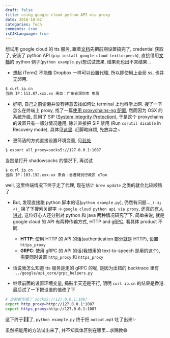 ```yaml
---
draft: false
title: using google cloud python API via proxy
date: 2018-10-02
categories: Tech
comments: true
isCJKLanguage: true
---
```


想试用 google cloud 的 tts 服务, 跟着[文档](https://cloud.google.com/text-to-speech/docs/quickstart-protocol)先把前期设置搞完了, credential 获取了, 安装了 python API (`pip install google-cloud-texttospeech`), 直接借用[文档](https://cloud.google.com/text-to-speech/docs/create-audio)的 python 例子(`python example.py`)想试试效果, 结果死也出不来结果...

- 想起 iTerm2 不能像 Dropbox 一样可以设置代理, 所以即使用上全局 ss, 也并无卵用.

```bash
$ curl ip.cn
当前 IP：113.87.xxx.xx 来自：广东省深圳市 电信
```

- 好吧, 自己之前偷懒并没有特意去找如何让 terminal 上也科学上网. 搜了一下怎么在终端上 proxy,
找了一篇[使用 proxychains-ng 配置](http://www.devmeng.com/2016/04/19/shadowsocks_proxychainsNG_iterms2/),
然而因为 OSX 的系统升级, 启用了 SIP ([System Integrity Protection](https://en.wikipedia.org/wiki/System_Integrity_Protection)),
于是这个 proxychains 的设置只有一部分情况适用, 除非直接把 SIP 禁用 (Run `csrutil disable` in Recovery mode), 具体见[这里](https://github.com/rofl0r/proxychains-ng/issues/78). 赶脚略麻烦, 先放弃之~

- 更简洁的方式直接设置环境变量, 见[此处](https://github.com/mrdulin/blog/issues/18)

```bash
$ export all_proxy=socks5://127.0.0.1:1087
```

当然是打开 shadowsocks 的情况下, 再试试

```bash
$ curl ip.cn
当前 IP：103.192.xxx.xx 来自：香港特别行政区 xTom
```

well, 这里终端情况下终于走了代理, 现在估计 `brew update` 之类的就会比较顺畅了

- But, 发现直接跑 python 脚本的话(`python example.py`), 仍然有问题...`_(:з」∠)_`
换了下搜索关键字 -> `google cloud python api via proxy`, 还真的[有人讲过](https://github.com/salrashid123/gcpsamples/tree/master/proxy), 这位好心人还分别对 python 和 java 两种情况研究了下.
简单来说, 就是 google cloud 的 API 有两种传输方式, HTTP and [gRPC](https://grpc.io/), 看具体 product 不同.

  - **HTTP**: 使用 HTTP 的 API 的话(authentication 部分就是 HTTP), 设置 `https_proxy`
  - **GRPC**: 使用 gRPC 的 API 的话(我想用的 text-to-speech 是用的这个), 需要同时设置 `http_proxy` 和 `https_proxy`

- 话说我怎么知道 tts 服务是走的 gRPC 的呢, 是因为出错的 backtrace 里有 `.../google/api_core/grpc_helpers.py`

- 继续前面的设置环境变量, 捣鼓半天还是不行, 明明 `curl ip.cn` 的结果是香港.
最后试了一下把设置的值改了下

```bash
# 之前都写成了 socks5://127.0.0.1:1087
export http_proxy=http://127.0.0.1:1087
export https_proxy=http://127.0.0.1:1087
```

这下终于👌🏻了, `python example.py` 终于把 `output.mp3` 吐了出来✨

虽然把能用的方法试出来了, 并不知具体区别在哪里...求赐教😅
